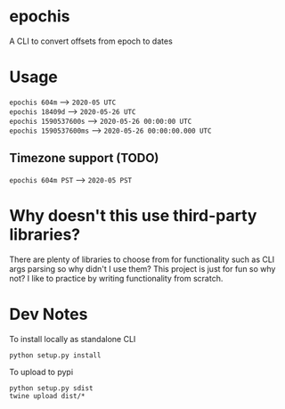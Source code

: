 # epochis

A CLI to convert offsets from epoch to dates

# Usage
`epochis 604m` --> `2020-05 UTC`<br />
`epochis 18409d` --> `2020-05-26 UTC`<br />
`epochis 1590537600s` --> `2020-05-26 00:00:00 UTC`<br />
`epochis 1590537600ms` --> `2020-05-26 00:00:00.000 UTC`<br />

## Timezone support (TODO)
`epochis 604m PST` --> `2020-05 PST`

# Why doesn't this use third-party libraries?
There are plenty of libraries to choose from for functionality such as CLI args parsing so why didn't I use them?
This project is just for fun so why not? I like to practice by writing functionality from scratch.

# Dev Notes
To install locally as standalone CLI
```
python setup.py install
```

To upload to pypi
```
python setup.py sdist
twine upload dist/*
```
